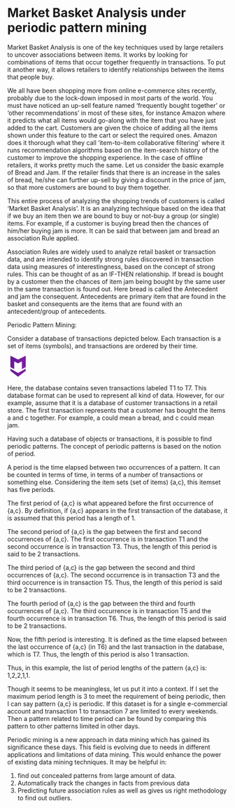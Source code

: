 # Market Basket Analysis under periodic pattern mining

Market Basket Analysis is one of the key techniques used by large retailers to uncover associations between items. It works by looking for combinations of items that occur together frequently in transactions. To put it another way, it allows retailers to identify relationships between the items that people buy.

We all have been shopping more from online e-commerce sites recently, probably due to the lock-down imposed in most parts of the world. You must have noticed an up-sell feature named ‘frequently bought together’ or ‘other recommendations’ in most of these sites, for instance Amazon where it predicts what all items would go-along with the item that you have just added to the cart. Customers are given the choice of adding all the items shown under this feature to the cart or select the required ones. Amazon does it thorough what they call ‘item-to-item collaborative filtering’ where it runs recommendation algorithms based on the item-search history of the customer to improve the shopping experience. In the case of offline retailers, it works pretty much the same. Let us consider the basic example of Bread and Jam. If the retailer finds that there is an increase in the sales of bread, he/she can further up-sell by giving a discount in the price of jam, so that more customers are bound to buy them together.

This entire process of analyzing the shopping trends of customers is called ‘Market Basket Analysis’. It is an analyzing technique based on the idea that if we buy an item then we are bound to buy or not-buy a group (or single) items. For example, if a customer is buying bread then the chances of him/her buying jam is more. It can be said that between jam and bread an association Rule applied.

Association Rules are widely used to analyze retail basket or transaction data, and are intended to identify strong rules discovered in transaction data using measures of interestingness, based on the concept of strong rules. This can be thought of as an IF-THEN relationship. If bread is bought by a customer then the chances of item jam being bought by the same user in the same transaction is found out. Here bread is called the Antecedent and jam the consequent. Antecedents are primary item that are found in the basket and consequents are the items that are found with an antecedent/group of antecedents.

Periodic Pattern Mining:

Consider a database of transactions depicted below. Each transaction is a set of items (symbols), and transactions are ordered by their time.

![alt text](https://github.com/adam-p/markdown-here/raw/master/src/common/images/icon48.png "Logo Title Text 1")

Here, the database contains seven transactions labeled T1 to T7. This database format can be used to represent all kind of data. However, for our example, assume that it is a database of customer transactions in a retail store. The first transaction represents that a customer has bought the items a and c together. For example, a could mean a bread, and c could mean jam.

Having such a database of objects or transactions, it is possible to find periodic patterns. The concept of periodic patterns is based on the notion of period.

A period is the time elapsed between two occurrences of a pattern.  It can be counted in terms of time, in terms of a number of transactions or something else. Considering the item sets (set of items) {a,c}, this itemset has five periods. 

The first period of {a,c} is what appeared before the first occurrence of {a,c}. By definition, if {a,c} appears in the first transaction of the database, it is assumed that this period has a length of 1.

The second period of {a,c} is the gap between the first and second occurrences of {a,c}. The first occurrence is in transaction T1 and the second occurrence is in transaction T3. Thus, the length of this period is said to be 2 transactions.

The third period of {a,c} is the gap between the second and third occurrences of {a,c}. The second occurrence is in transaction T3 and the third occurrence is in transaction T5. Thus, the length of this period is said to be 2 transactions.

The fourth period of {a,c} is the gap between the third and fourth occurrences of {a,c}. The third occurrence is in transaction T5 and the fourth occurrence is in transaction T6. Thus, the length of this period is said to be 2 transactions.

Now, the fifth period is interesting. It is defined as the time elapsed between the last occurrence of {a,c} (in T6) and the last transaction in the database, which is T7. Thus, the length of this period is also 1 transaction.

Thus, in this example, the list of period lengths of the pattern {a,c} is: 1,2,2,1,1.

Though it seems to be meaningless, let us put it into a context. If I set the maximum period length is 3 to meet the requirement of being periodic, then I can say pattern {a,c} is periodic. If this dataset is for a single e-commercial account and transaction 1 to transaction 7 are limited to every weekends. Then a pattern related to time period can be found by comparing this pattern to other patterns limited in other days.

Periodic mining is a new approach in data mining which has gained its significance these days. This field is evolving due to needs in different applications and limitations of data mining. This would enhance the power of existing data mining techniques. It may be helpful in:
1. find out concealed patterns from large amount of data.
2. Automatically track the changes in facts from previous data
3. Predicting future association rules as well as gives us right methodology to find out outliers.
